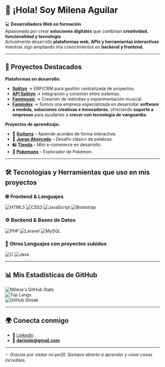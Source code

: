 # 👋 ¡Hola! Soy **Milena Aguilar**

💻 **Desarrolladora Web en formación**  
Apasionada por crear **soluciones digitales** que combinan **creatividad, funcionalidad y tecnología**.  
Actualmente desarrollo **plataformas web, APIs y herramientas interactivas** mientras sigo ampliando mis conocimientos en **backend y frontend**.

---

## 🚀 **Proyectos Destacados**  

**Plataformas en desarrollo:**  
- **[Splityn](https://splytin.com/)** → ERP/CRM para gestión centralizada de proyectos.  
- **[API Splityn](https://api.splytin.com/)** → Integración y conexión entre sistemas.  
- **[Famimusic](https://music.famindex.com/)** → Creación de melodías y experimentación musical.  
- **[Famindex](https://famindex.com/)** → Somos una empresa especializada en desarrollar **software a medida**, **soluciones creativas e innovadoras**, ofreciendo **soporte a empresas** para ayudarles a **crecer con tecnología de vanguardia**.  

**Proyectos de aprendizaje:**  
- 🎸 **[Guitarra](https://cool-phoenix-cbbc70.netlify.app/)** – Aprende acordes de forma interactiva.  
- 🧩 **[Juego Ahorcado](https://mi-primer-juego-mile.netlify.app/)** – Desafío clásico de palabras.  
- 🛍️ **[Tienda](https://quiet-dasik-c8d7ba.netlify.app/)** – Mini e-commerce en desarrollo.  
- 🐾 **[Pokemons](https://fancy-alpaca-94d916.netlify.app/pokemons)** – Explorador de Pokémon.  

---

## 🛠️ **Tecnologías y Herramientas que uso en mis proyectos**  

### 🌐 **Frontend & Lenguajes**  
![HTML5](https://img.shields.io/badge/HTML5-E34F26?style=for-the-badge&logo=html5&logoColor=white)
![CSS3](https://img.shields.io/badge/CSS3-1572B6?style=for-the-badge&logo=css3&logoColor=white)
![JavaScript](https://img.shields.io/badge/JavaScript-F7DF1E?style=for-the-badge&logo=javascript&logoColor=black)
![Bootstrap](https://img.shields.io/badge/Bootstrap-7952B3?style=for-the-badge&logo=bootstrap&logoColor=white)

### ⚙️ **Backend & Bases de Datos**  
![PHP](https://img.shields.io/badge/PHP-777BB4?style=for-the-badge&logo=php&logoColor=white)
![Laravel](https://img.shields.io/badge/Laravel-FF2D20?style=for-the-badge&logo=laravel&logoColor=white)
![MySQL](https://img.shields.io/badge/MySQL-4479A1?style=for-the-badge&logo=mysql&logoColor=white)

### 🧰 **Otros Lenguajes con proyectos subidos**  
![C](https://img.shields.io/badge/C-A8B9CC?style=for-the-badge&logo=c&logoColor=black)
![Java](https://img.shields.io/badge/Java-007396?style=for-the-badge&logo=java&logoColor=white)

---

## 📊 **Mis Estadísticas de GitHub**  

![Milena's GitHub Stats](https://github-readme-stats.vercel.app/api?username=milenaap&show_icons=true&theme=radical)  
![Top Langs](https://github-readme-stats.vercel.app/api/top-langs/?username=milenaap&layout=compact&theme=radical)  
![GitHub Streak]([https://streak-stats.demolab.com?user=milenaap&theme=radical](https://streak-stats.demolab.com/?user=milenaap&theme=radical))

---

## 🌍 **Conecta conmigo**  
- 💼 [LinkedIn](https://www.linkedin.com/in/milena-a-393b0b14b/)  
- 📧 **darimile@gmail.com**  

---

✨ *Gracias por visitar mi perfil. Siempre abierta a aprender y crear cosas increíbles.*  
